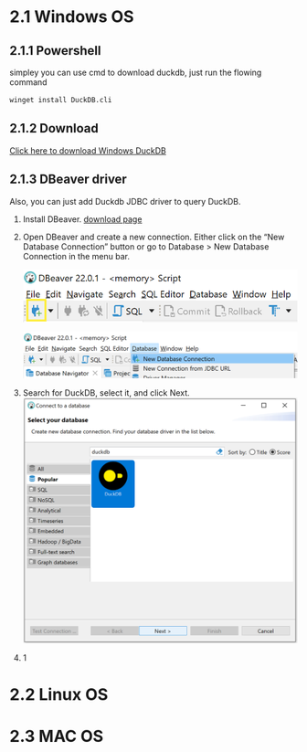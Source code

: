 # 2.1 Windows OS
## 2.1.1 Powershell
simpley you can use cmd to download duckdb, just run the flowing command

```sh
winget install DuckDB.cli
```

## 2.1.2 Download
[Click here to download Windows DuckDB](https://github.com/duckdb/duckdb/releases/download/v1.0.0/duckdb_cli-windows-amd64.zip)
## 2.1.3 DBeaver driver
Also, you can just add Duckdb JDBC driver to query DuckDB.
1. Install DBeaver. [download page](https://dbeaver.io/download/)
2. Open DBeaver and create a new connection. Either click on the “New Database Connection” button or go to Database > New Database Connection in the menu bar.
   
   ![method 1](./image/p201-DBeaver_new_database_connection.png)
   
   ![method 2](./image/p202-DBeaver_new_database_connection_menu.png)
3. Search for DuckDB, select it, and click Next.
   ![select database](./image/p203-DBeaver_select_database_driver.png)
4. 1


# 2.2 Linux OS


# 2.3 MAC OS



